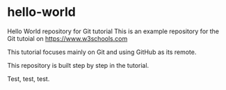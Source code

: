 # hello-world

Hello World repository for Git tutorial
This is an example repository for the Git tutoial on <https://www.w3schools.com>

This tutorial focuses mainly on Git and using GitHub as its remote.

This repository is built step by step in the tutorial.

Test, test, test.
